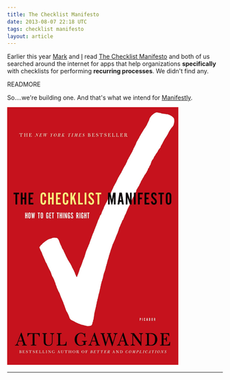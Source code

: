 ```yaml
---
title: The Checklist Manifesto
date: 2013-08-07 22:18 UTC
tags: checklist manifesto
layout: article
---
```


Earlier this year [Mark](http://m5rk.github.io) and [I](http://wiscodude.github.io) read [The Checklist Manifesto](https://www.google.com/search?q=the+checklist+manifesto) and both of us searched around the internet for apps that help organizations <b>specifically</b> with checklists for performing <b>recurring processes</b>.  We didn't find any.

READMORE

So....we're building one.  And that's what we intend for [Manifestly](http://manifest.ly).

<a href="https://www.google.com/search?q=the+checklist+manifesto"><img src="/images/checklist_manifesto.jpg" width="400px"></a>

***
